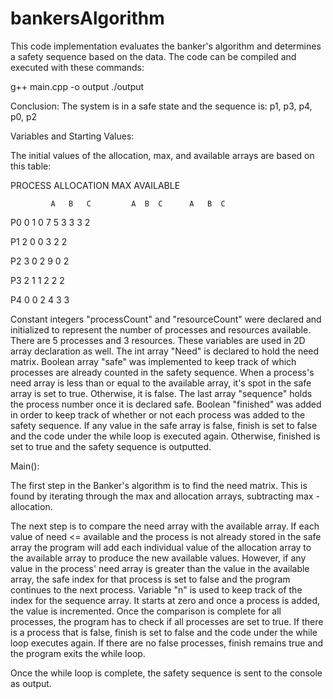 # bankersAlgorithm

This code implementation evaluates the banker's algorithm and determines a safety sequence based on the data.
The code can be compiled and executed with these commands:

g++ main.cpp -o output
./output

Conclusion:
The system is in a safe state and the sequence is: p1, p3, p4, p0, p2

Variables and Starting Values: 

The initial values of the allocation, max, and available arrays are based on this table:

PROCESS     ALLOCATION          MAX        AVAILABLE 

             A   B   C         A  B  C      A   B  C

  P0         0   1   0         7  5  3      3   3  2

  P1         2   0   0         3  2  2

  P2         3   0   2         9  0  2 

  P3         2   1   1         2  2  2

  P4         0   0   2         4  3  3
  


Constant integers "processCount" and "resourceCount" were declared and initialized to represent the number of processes and resources available. There are 5 processes and 3 resources. These variables are used in 2D array declaration as well.
The int array "Need" is declared to hold the need matrix.
Boolean array "safe" was implemented to keep track of which processes are already counted in the safety sequence. When a process's need array is less than or equal to the available array, it's spot in the safe array is set to true. Otherwise, it is false. 
The last array "sequence" holds the process number once it is declared safe. 
Boolean "finished" was added in order to keep track of whether or not each process was added to the safety sequence. If any value in the safe array is false, finish is set to false and the code under the while loop is executed again. Otherwise, finished is set to true and the safety sequence is outputted. 


Main():

The first step in the Banker's algorithm is to find the need matrix. This is found by iterating through the max and allocation arrays, subtracting max - allocation. 

The next step is to compare the need array with the available array. 
If each value of need <= available and the process is not already stored in the safe array the program will add each individual value of the allocation array to the available array to produce the new available values.
However, if any value in the process' need array is greater than the value in the available array, the safe index for that process is set to false and the program continues to the next process. 
Variable "n" is used to keep track of the index for the sequence array. It starts at zero and once a process is added, the value is incremented. 
Once the comparison is complete for all processes, the program has to check if all processes are set to true. If there is a process that is false, finish is set to false and the code under the while loop executes again. If there are no false processes, finish remains true and the program exits the while loop. 

Once the while loop is complete, the safety sequence is sent to the console as output. 
